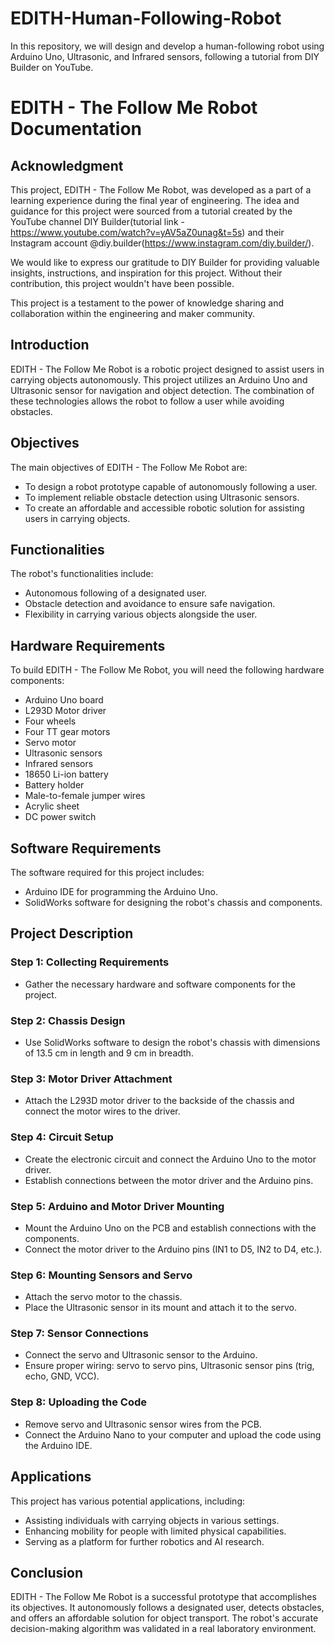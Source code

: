 # EDITH-Human-Following-Robot
In this repository, we will design and develop a human-following robot using Arduino Uno, Ultrasonic, and Infrared sensors, following a tutorial from DIY Builder on YouTube.

# EDITH - The Follow Me Robot Documentation

## Acknowledgment
This project, EDITH - The Follow Me Robot, was developed as a part of a learning experience during the final year of engineering. The idea and guidance for this project were sourced from a tutorial created by the YouTube channel DIY Builder(tutorial link - https://www.youtube.com/watch?v=yAV5aZ0unag&t=5s) and their Instagram account @diy.builder(https://www.instagram.com/diy.builder/).

We would like to express our gratitude to DIY Builder for providing valuable insights, instructions, and inspiration for this project. Without their contribution, this project wouldn't have been possible.

This project is a testament to the power of knowledge sharing and collaboration within the engineering and maker community.

## Introduction
EDITH - The Follow Me Robot is a robotic project designed to assist users in carrying objects autonomously. This project utilizes an Arduino Uno and Ultrasonic sensor for navigation and object detection. The combination of these technologies allows the robot to follow a user while avoiding obstacles.

## Objectives
The main objectives of EDITH - The Follow Me Robot are:
- To design a robot prototype capable of autonomously following a user.
- To implement reliable obstacle detection using Ultrasonic sensors.
- To create an affordable and accessible robotic solution for assisting users in carrying objects.

## Functionalities
The robot's functionalities include:
- Autonomous following of a designated user.
- Obstacle detection and avoidance to ensure safe navigation.
- Flexibility in carrying various objects alongside the user.

## Hardware Requirements
To build EDITH - The Follow Me Robot, you will need the following hardware components:
- Arduino Uno board
- L293D Motor driver
- Four wheels
- Four TT gear motors
- Servo motor
- Ultrasonic sensors
- Infrared sensors
- 18650 Li-ion battery
- Battery holder
- Male-to-female jumper wires
- Acrylic sheet
- DC power switch

## Software Requirements
The software required for this project includes:
- Arduino IDE for programming the Arduino Uno.
- SolidWorks software for designing the robot's chassis and components.

## Project Description
### Step 1: Collecting Requirements
- Gather the necessary hardware and software components for the project.

### Step 2: Chassis Design
- Use SolidWorks software to design the robot's chassis with dimensions of 13.5 cm in length and 9 cm in breadth.

### Step 3: Motor Driver Attachment
- Attach the L293D motor driver to the backside of the chassis and connect the motor wires to the driver.

### Step 4: Circuit Setup
- Create the electronic circuit and connect the Arduino Uno to the motor driver.
- Establish connections between the motor driver and the Arduino pins.

### Step 5: Arduino and Motor Driver Mounting
- Mount the Arduino Uno on the PCB and establish connections with the components.
- Connect the motor driver to the Arduino pins (IN1 to D5, IN2 to D4, etc.).

### Step 6: Mounting Sensors and Servo
- Attach the servo motor to the chassis.
- Place the Ultrasonic sensor in its mount and attach it to the servo.

### Step 7: Sensor Connections
- Connect the servo and Ultrasonic sensor to the Arduino.
- Ensure proper wiring: servo to servo pins, Ultrasonic sensor pins (trig, echo, GND, VCC).

### Step 8: Uploading the Code
- Remove servo and Ultrasonic sensor wires from the PCB.
- Connect the Arduino Nano to your computer and upload the code using the Arduino IDE.

## Applications
This project has various potential applications, including:
- Assisting individuals with carrying objects in various settings.
- Enhancing mobility for people with limited physical capabilities.
- Serving as a platform for further robotics and AI research.

## Conclusion
EDITH - The Follow Me Robot is a successful prototype that accomplishes its objectives. It autonomously follows a designated user, detects obstacles, and offers an affordable solution for object transport. The robot's accurate decision-making algorithm was validated in a real laboratory environment.

